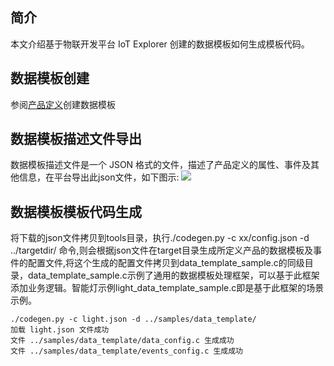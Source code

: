 ## 简介
本文介绍基于物联开发平台 IoT Explorer 创建的数据模板如何生成模板代码。

## 数据模板创建
参阅[产品定义](https://cloud.tencent.com/document/product/1081/34739?!preview&!editLang=zh#.E6.95.B0.E6.8D.AE.E6.A8.A1.E6.9D.BF)创建数据模板

## 数据模板描述文件导出
数据模板描述文件是一个 JSON 格式的文件，描述了产品定义的属性、事件及其他信息，在平台导出此json文件，如下图示:
![](https://main.qcloudimg.com/raw/0951d7c3f540ca716442e08651a0efa5.jpg)

## 数据模板模板代码生成
将下载的json文件拷贝到tools目录，执行./codegen.py -c xx/config.json -d  ../targetdir/ 命令,则会根据json文件在target目录生成所定义产品的数据模板及事件的配置文件,将这个生成的配置文件拷贝到data_template_sample.c的同级目录，data_template_sample.c示例了通用的数据模板处理框架，可以基于此框架添加业务逻辑。智能灯示例light_data_template_sample.c即是基于此框架的场景示例。

```
./codegen.py -c light.json -d ../samples/data_template/
加载 light.json 文件成功
文件 ../samples/data_template/data_config.c 生成成功
文件 ../samples/data_template/events_config.c 生成成功
```